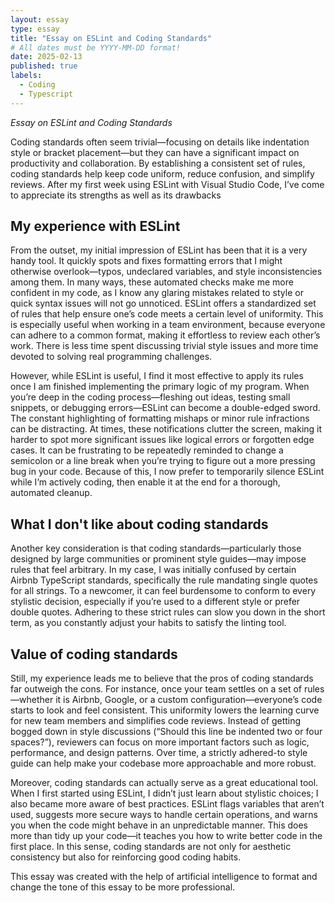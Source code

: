```yaml
---
layout: essay
type: essay
title: "Essay on ESLint and Coding Standards"
# All dates must be YYYY-MM-DD format!
date: 2025-02-13
published: true
labels:
  - Coding
  - Typescript
---
```


*Essay on ESLint and Coding Standards*

Coding standards often seem trivial—focusing on details like indentation style or bracket placement—but they can have a significant impact on productivity and collaboration. By establishing a consistent set of rules, coding standards help keep code uniform, reduce confusion, and simplify reviews. After my first week using ESLint with Visual Studio Code, I’ve come to appreciate its strengths as well as its drawbacks

## My experience with ESLint

From the outset, my initial impression of ESLint has been that it is a very handy tool. It quickly spots and fixes formatting errors that I might otherwise overlook—typos, undeclared variables, and style inconsistencies among them. In many ways, these automated checks make me more confident in my code, as I know any glaring mistakes related to style or quick syntax issues will not go unnoticed. ESLint offers a standardized set of rules that help ensure one’s code meets a certain level of uniformity. This is especially useful when working in a team environment, because everyone can adhere to a common format, making it effortless to review each other’s work. There is less time spent discussing trivial style issues and more time devoted to solving real programming challenges.

However, while ESLint is useful, I find it most effective to apply its rules once I am finished implementing the primary logic of my program. When you’re deep in the coding process—fleshing out ideas, testing small snippets, or debugging errors—ESLint can become a double-edged sword. The constant highlighting of formatting mishaps or minor rule infractions can be distracting. At times, these notifications clutter the screen, making it harder to spot more significant issues like logical errors or forgotten edge cases. It can be frustrating to be repeatedly reminded to change a semicolon or a line break when you’re trying to figure out a more pressing bug in your code. Because of this, I now prefer to temporarily silence ESLint while I’m actively coding, then enable it at the end for a thorough, automated cleanup.

## What I don't like about coding standards

Another key consideration is that coding standards—particularly those designed by large communities or prominent style guides—may impose rules that feel arbitrary. In my case, I was initially confused by certain Airbnb TypeScript standards, specifically the rule mandating single quotes for all strings. To a newcomer, it can feel burdensome to conform to every stylistic decision, especially if you’re used to a different style or prefer double quotes. Adhering to these strict rules can slow you down in the short term, as you constantly adjust your habits to satisfy the linting tool.

## Value of coding standards

Still, my experience leads me to believe that the pros of coding standards far outweigh the cons. For instance, once your team settles on a set of rules—whether it is Airbnb, Google, or a custom configuration—everyone’s code starts to look and feel consistent. This uniformity lowers the learning curve for new team members and simplifies code reviews. Instead of getting bogged down in style discussions (“Should this line be indented two or four spaces?”), reviewers can focus on more important factors such as logic, performance, and design patterns. Over time, a strictly adhered-to style guide can help make your codebase more approachable and more robust.

Moreover, coding standards can actually serve as a great educational tool. When I first started using ESLint, I didn’t just learn about stylistic choices; I also became more aware of best practices. ESLint flags variables that aren’t used, suggests more secure ways to handle certain operations, and warns you when the code might behave in an unpredictable manner. This does more than tidy up your code—it teaches you how to write better code in the first place. In this sense, coding standards are not only for aesthetic consistency but also for reinforcing good coding habits.

This essay was created with the help of artificial intelligence to format and change the tone of this essay to be more professional.
